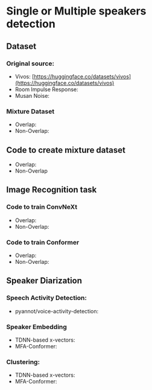 # Single or Multiple speakers detection

## Dataset

### Original source:
- Vivos: [https://huggingface.co/datasets/vivos](https://huggingface.co/datasets/vivos)
- Room Impulse Response:
- Musan Noise:

### Mixture Dataset
- Overlap:
- Non-Overlap:

## Code to create mixture dataset
- Overlap:
- Non-Overlap

## Image Recognition task

### Code to train ConvNeXt
- Overlap:
- Non-Overlap:

### Code to train Conformer
- Overlap:
- Non-Overlap:

## Speaker Diarization

### Speech Activity Detection:
- pyannot/voice-activity-detection:

### Speaker Embedding
- TDNN-based x-vectors:
- MFA-Conformer:

### Clustering:
- TDNN-based x-vectors:
- MFA-Conformer:
